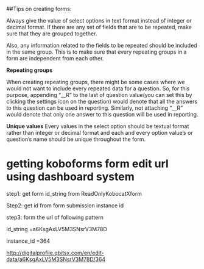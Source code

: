 ##Tips on creating forms:

Always give the value of select options in text format instead of integer or decimal format.
If there are any set of fields that are to be repeated, make sure that they are grouped together.

Also, any information related to the fields to be repeated should be included in the same group. This is to make sure that every repeating groups in a form are independent from each other.

**Repeating groups**

When creating repeating groups, there might be some cases where we would not want to include every repeated data for a question. So, for this purpose, appending “__R” to the last of question value(you can set this by clicking the settings icon on the question) would denote that all the answers to this question can be used in reporting. Similarly, not attaching “__R” would denote that only one answer to this question will be used in reporting.

**Unique values**
Every values in the select option should be textual format rather than integer or decimal format and each and every option value’s or question’s name should be unique throughout the form.


# getting koboforms form edit url using dashboard system
step1: get form id_string from ReadOnlyKobocatXform

Step2: get id from form submission instance id

step3: form the url of following pattern

id_string =a6KsgAxLV5M3SNsrV3M78D

instance_id =364

http://digitalprofile.qbitsx.com/en/edit-data/a6KsgAxLV5M3SNsrV3M78D/364